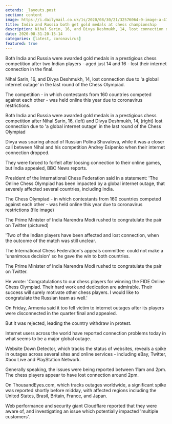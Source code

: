 ```yaml
---
extends: _layouts.post
section: content
image: https://i.dailymail.co.uk/1s/2020/08/30/21/32576064-0-image-a-47_1598818552501.jpg 
title: India and Russia both get gold medals at chess championship 
description: Nihal Sarin, 16, and Divya Deshmukh, 14, lost connection due to a global internet outage in the last round of the Chess Olympiad.  The competition was held online this year. 
date: 2020-08-31-20-15-14 
categories: [latest, coronavirus] 
featured: true 
--- 
```

Both India and Russia were awarded gold medals in a prestigious chess competition after two Indian players - aged just 14 and 16 - lost their internet connection in the final.

Nihal Sarin, 16, and Divya Deshmukh, 14, lost connection due to 'a global internet outage' in the last round of the Chess Olympiad.

The competition - in which contestants from 160 countries competed against each other - was held online this year due to coronavirus restrictions. 

Both India and Russia were awarded gold medals in a prestigious chess competition after Nihal Sarin, 16, (left) and Divya Deshmukh, 14, (right) lost connection due to 'a global internet outage' in the last round of the Chess Olympiad

Divya was soaring ahead of Russian Polina Shuvalova, while it was a closer call between Nihal and his competition Andrey Esipenko when their internet connection dropped.

They were forced to forfeit after loosing connection to their online games, but India appealed, BBC News reports.

President of the International Chess Federation said in a statement: 'The Online Chess Olympiad has been impacted by a global internet outage, that severely affected several countries, including India. 

The Chess Olympiad - in which contestants from 160 countries competed against each other - was held online this year due to coronavirus restrictions (file image)





The Prime Minister of India Narendra Modi rushed to congratulate the pair on Twitter (pictured)

'Two of the Indian players have been affected and lost connection, when the outcome of the match was still unclear.

The International Chess Federation's appeals committee  could not make a 'unanimous decision' so he gave the win to both countries.

The Prime Minister of India Narendra Modi rushed to congratulate the pair on Twitter. 

He wrote: 'Congratulations to our chess players for winning the FIDE Online Chess Olympiad. Their hard work and dedication are admirable. Their success will surely motivate other chess players. I would like to congratulate the Russian team as well.' 

On Friday, Armenia said it too fell victim to internet outages after its players were disconnected in the quarter final and appealed.

But it was rejected, leading the country withdraw in protest. 

Internet users across the world have reported connection problems today in what seems to be a major global outage.

Website Down Detector, which tracks the status of websites, reveals a spike in outages across several sites and online services - including eBay, Twitter, Xbox Live and PlayStation Network.

Generally speaking, the issues were being reported between 11am and 2pm. The chess players appear to have lost connection around 2pm.

On ThousandEyes.com, which tracks outages worldwide, a significant spike was reported shortly before midday, with affected regions including the United States, Brasil, Britain, France, and Japan.

Web performance and security giant Cloudflare reported that they were aware of, and investigating an issue which potentially impacted 'multiple customers'.

